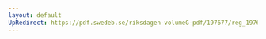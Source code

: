 ```yaml
---
layout: default
UpRedirect: https://pdf.swedeb.se/riksdagen-volumeG-pdf/197677/reg_197677__reg_02/reg_197677__reg_02_0210.pdf
---
```

